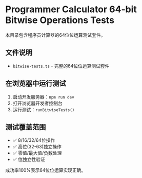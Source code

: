 # Programmer Calculator 64-bit Bitwise Operations Tests

本目录包含程序员计算器的64位位运算测试套件。

## 文件说明

- `bitwise-tests.ts` - 完整的64位位运算测试套件

## 在浏览器中运行测试

1. 启动开发服务器：`npm run dev`
2. 打开浏览器开发者控制台
3. 运行测试：`runBitwiseTests()`

## 测试覆盖范围

- ✅ 8/16/32/64位操作
- ✅ 高位(32-63)独立操作  
- ✅ 零值/最大值/负数处理
- ✅ 位独立性验证

成功率100%表示64位位运算实现正确。 